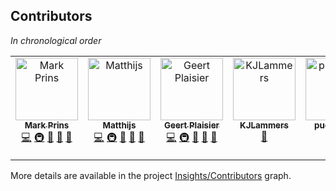 ## Contributors

_In chronological order_

<!-- ALL-CONTRIBUTORS-LIST:START - Do not remove or modify this section -->
<!-- prettier-ignore-start -->
<!-- markdownlint-disable -->
<table>
  <tbody>
    <tr>
      <td align="center" valign="top" width="14.28%"><a href="https://www.b3partners.nl/"><img src="https://avatars.githubusercontent.com/u/1165786?v=4?s=100" width="100px;" alt="Mark Prins"/><br /><sub><b>Mark Prins</b></sub></a><br /><a href="https://github.com/B3Partners/tailormap-viewer/commits?author=mprins" title="Code">💻</a> <a href="#infra-mprins" title="Infrastructure (Hosting, Build-Tools, etc)">🚇</a> <a href="https://github.com/B3Partners/tailormap-viewer/pulls?q=is%3Apr+reviewed-by%3Amprins" title="Reviewed Pull Requests">👀</a> <a href="https://github.com/B3Partners/tailormap-viewer/issues?q=author%3Amprins" title="Bug reports">🐛</a> <a href="#maintenance-mprins" title="Maintenance">🚧</a></td>
      <td align="center" valign="top" width="14.28%"><a href="https://github.com/matthijsln"><img src="https://avatars.githubusercontent.com/u/1926261?v=4?s=100" width="100px;" alt="Matthijs"/><br /><sub><b>Matthijs</b></sub></a><br /><a href="https://github.com/B3Partners/tailormap-viewer/commits?author=matthijsln" title="Code">💻</a> <a href="#infra-matthijsln" title="Infrastructure (Hosting, Build-Tools, etc)">🚇</a> <a href="https://github.com/B3Partners/tailormap-viewer/pulls?q=is%3Apr+reviewed-by%3Amatthijsln" title="Reviewed Pull Requests">👀</a> <a href="https://github.com/B3Partners/tailormap-viewer/issues?q=author%3Amatthijsln" title="Bug reports">🐛</a> <a href="#maintenance-matthijsln" title="Maintenance">🚧</a></td>
      <td align="center" valign="top" width="14.28%"><a href="http://www.gnamic.nl/"><img src="https://avatars.githubusercontent.com/u/4118121?v=4?s=100" width="100px;" alt="Geert Plaisier"/><br /><sub><b>Geert Plaisier</b></sub></a><br /><a href="https://github.com/B3Partners/tailormap-viewer/commits?author=geertplaisier" title="Code">💻</a> <a href="#infra-geertplaisier" title="Infrastructure (Hosting, Build-Tools, etc)">🚇</a> <a href="https://github.com/B3Partners/tailormap-viewer/pulls?q=is%3Apr+reviewed-by%3Ageertplaisier" title="Reviewed Pull Requests">👀</a> <a href="https://github.com/B3Partners/tailormap-viewer/issues?q=author%3Ageertplaisier" title="Bug reports">🐛</a> <a href="#maintenance-geertplaisier" title="Maintenance">🚧</a></td>
      <td align="center" valign="top" width="14.28%"><a href="https://github.com/KJLammers"><img src="https://avatars.githubusercontent.com/u/13237783?v=4?s=100" width="100px;" alt="KJLammers"/><br /><sub><b>KJLammers</b></sub></a><br /><a href="https://github.com/B3Partners/tailormap-viewer/issues?q=author%3AKJLammers" title="Bug reports">🐛</a></td>
      <td align="center" valign="top" width="14.28%"><a href="https://github.com/puckipedia"><img src="https://avatars.githubusercontent.com/u/488734?v=4?s=100" width="100px;" alt="puckipedia"/><br /><sub><b>puckipedia</b></sub></a><br /><a href="https://github.com/B3Partners/tailormap-viewer/commits?author=puckipedia" title="Code">💻</a> <a href="https://github.com/B3Partners/tailormap-viewer/issues?q=author%3Apuckipedia" title="Bug reports">🐛</a></td>
      <td align="center" valign="top" width="14.28%"><a href="https://github.com/mvdstruijk"><img src="https://avatars.githubusercontent.com/u/8654096?v=4?s=100" width="100px;" alt="Martijn"/><br /><sub><b>Martijn</b></sub></a><br /><a href="https://github.com/B3Partners/tailormap-viewer/commits?author=mvdstruijk" title="Code">💻</a> <a href="https://github.com/B3Partners/tailormap-viewer/commits?author=mvdstruijk" title="Documentation">📖</a></td>
      <td align="center" valign="top" width="14.28%"><a href="https://github.com/geertoff"><img src="https://avatars.githubusercontent.com/u/102165826?v=4?s=100" width="100px;" alt="Geert Offenberg"/><br /><sub><b>Geert Offenberg</b></sub></a><br /><a href="https://github.com/B3Partners/tailormap-viewer/commits?author=geertoff" title="Code">💻</a> <a href="https://github.com/B3Partners/tailormap-viewer/issues?q=author%3Ageertoff" title="Bug reports">🐛</a></td>
    </tr>
  </tbody>
</table>

<!-- markdownlint-restore -->
<!-- prettier-ignore-end -->

<!-- ALL-CONTRIBUTORS-LIST:END -->

More details are available in the project [Insights/Contributors](https://github.com/B3Partners/tailormap-viewer/graphs/contributors) graph.
